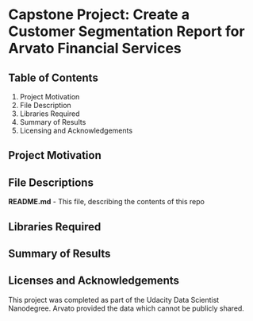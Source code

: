# Capstone Project: Create a Customer Segmentation Report for Arvato Financial Services

## Table of Contents
1) Project Motivation <br>
2) File Description <br>
3) Libraries Required <br>
4) Summary of Results <br>
5) Licensing and Acknowledgements <br>

## Project Motivation

## File Descriptions
**README.md** - This file, describing the contents of this repo

## Libraries Required

## Summary of Results

## Licenses and Acknowledgements
This project was completed as part of the Udacity Data Scientist Nanodegree.
Arvato provided the data which cannot be publicly shared.
